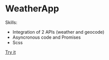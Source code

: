 # WeatherApp

Skills:
- Integration of 2 APIs (weather and geocode)
- Asyncronous code and Promises
- Scss

[Try it](https://sajmonnowak.github.io/WeatherApp/)
